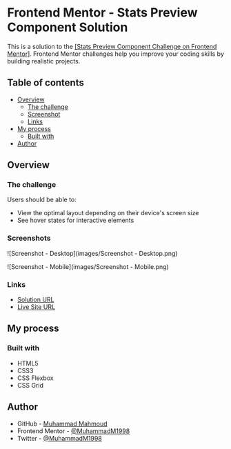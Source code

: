 # Frontend Mentor - Stats Preview Component Solution

This is a solution to the [[Stats Preview Component Challenge on Frontend Mentor]](https://www.frontendmentor.io/challenges/stats-preview-card-component-8JqbgoU62).
Frontend Mentor challenges help you improve your coding skills by building realistic projects.

## Table of contents

-   [Overview](#overview)
    -   [The challenge](#the-challenge)
    -   [Screenshot](#screenshot)
    -   [Links](#links)
-   [My process](#my-process)
    -   [Built with](#built-with)
-   [Author](#author)

## Overview

### The challenge

Users should be able to:

-   View the optimal layout depending on their device's screen size
-   See hover states for interactive elements

### Screenshots


![Screenshot - Desktop](images/Screenshot - Desktop.png)

![Screenshot - Mobile](images/Screenshot - Mobile.png)

### Links

-   [Solution URL](https://github.com/MuhammadM1998/Stats-Preview-Card-Component)
-   [Live Site URL](https://muhammadm1998.github.io/Stats-Preview-Card-Component/)

## My process

### Built with

-   HTML5
-   CSS3
-   CSS Flexbox
-   CSS Grid

## Author

-   GitHub - [Muhammad Mahmoud](https://github.com/MuhammadM1998)
-   Frontend Mentor - [@MuhammadM1998](https://www.frontendmentor.io/profile/MuhammadM1998)
-   Twitter - [@MuhammadM1998](https://www.twitter.com/MuhammadM1998)
